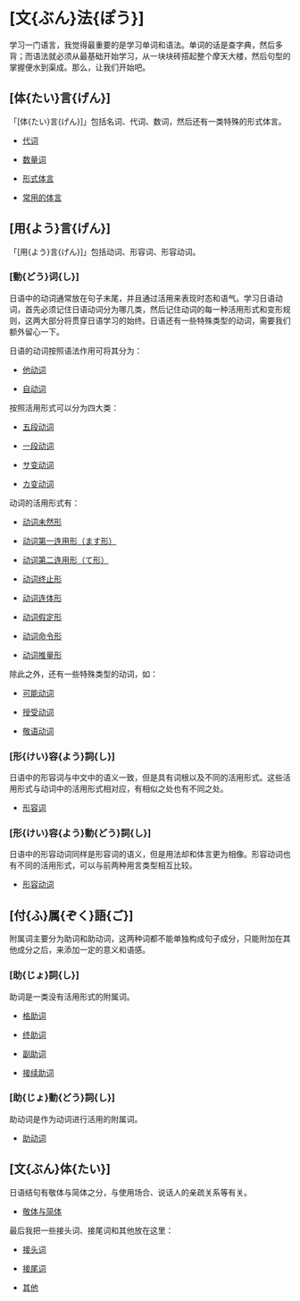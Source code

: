 # [文{ぶん}法{ぽう}]

学习一门语言，我觉得最重要的是学习单词和语法。单词的话是查字典，然后多背；而语法就必须从最基础开始学习，从一块块砖搭起整个摩天大楼，然后句型的掌握便水到渠成。那么，让我们开始吧。

## [体{たい}言{げん}]

「[体{たい}言{げん}]」包括名词、代词、数词，然后还有一类特殊的形式体言。

- [代词](taigen/taigen1.md)

- [数量词](taigen/taigen2.md)

- [形式体言](taigen/taigen3.md)

- [常用的体言](taigen/taigen4.md)

## [用{よう}言{げん}]

「[用{よう}言{げん}]」包括动词、形容词、形容动词。

### [動{どう}词{し}]

日语中的动词通常放在句子末尾，并且通过活用来表现时态和语气。学习日语动词，首先必须记住日语动词分为哪几类，然后记住动词的每一种活用形式和变形规则，这两大部分将贯穿日语学习的始终。日语还有一些特殊类型的动词，需要我们额外留心一下。

日语的动词按照语法作用可将其分为：

- [他动词](doushi/doushi.md#1)

- [自动词](doushi/doushi.md#2)

按照活用形式可以分为四大类：

- [五段动词](doushi/doushi.md#1_1)

- [一段动词](doushi/doushi.md#2_1)

- [サ变动词](doushi/doushi.md#3)

- [カ变动词](doushi/doushi.md#4)

动词的活用形式有：

- [动词未然形](doushi/doushi1.md)

- [动词第一连用形（ます形）](doushi/doushi2.md)

- [动词第二连用形（て形）](doushi/doushi3.md)

- [动词终止形](doushi/doushi4.md)

- [动词连体形](doushi/doushi5.md)

- [动词假定形](doushi/doushi6.md)

- [动词命令形](doushi/doushi7.md)

- [动词推量形](doushi/doushi8.md)

除此之外，还有一些特殊类型的动词，如：

- [可能动词](doushi/doushi9.md)

- [授受动词](doushi/doushi10.md)

- [敬语动词](doushi/doushi11.md)

### [形{けい}容{よう}詞{し}]

日语中的形容词与中文中的语义一致，但是具有词根以及不同的活用形式。这些活用形式与动词中的活用形式相对应，有相似之处也有不同之处。

- [形容词](keiyoushi.md)

### [形{けい}容{よう}動{どう}詞{し}]

日语中的形容动词同样是形容词的语义，但是用法却和体言更为相像。形容动词也有不同的活用形式，可以与前两种用言类型相互比较。

- [形容动词](keiyoudoushi.md)

## [付{ふ}属{ぞく}語{ご}]

附属词主要分为助词和助动词，这两种词都不能单独构成句子成分，只能附加在其他成分之后，来添加一定的意义和语感。

### [助{じょ}詞{し}]

助词是一类没有活用形式的附属词。

- [格助词](jyoushi/kakujyoshi.md)

- [终助词](jyoushi/shuujyoshi.md)

- [副助词](jyoushi/fukujyoshi.md)

- [接续助词](jyoushi/setsuzokujyoshi.md)

### [助{じょ}動{どう}詞{し}]

助动词是作为动词进行活用的附属词。

- [助动词](jyodoushi.md)

## [文{ぶん}体{たい}]

日语结句有敬体与简体之分，与使用场合、说话人的亲疏关系等有关。

- [敬体与简体](buntai/buntai1.md)

最后我把一些接头词、接尾词和其他放在这里：

- [接头词](buntai/buntai2.md)

- [接尾词](buntai/buntai3.md)

- [其他](buntai/buntai4.md)














